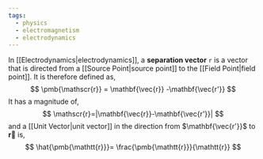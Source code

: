 ```yaml
---
tags:
  - physics
  - electromagnetism
  - electrodynamics
---
```

In [[Electrodynamics|electrodynamics]], a **separation vector** $\pmb{\mathtt{r}}$ is a vector that is directed from a [[Source Point|source point]] to the [[Field Point|field point]]. It is therefore defined as, 
$$
\pmb{\mathscr{r}} = \mathbf{\vec{r}} -\mathbf{\vec{r'}}
$$
It has a magnitude of,
$$
\mathscr{r}=|\mathbf{\vec{r}}-\mathbf{\vec{r'}}|
$$
and a [[Unit Vector|unit vector]] in the direction from $\mathbf{\vec{r'}}$ to $\mathbf{\vec{r}}$ is,
$$
\hat{\pmb{\mathtt{r}}}= \frac{\pmb{\mathtt{r}}}{\mathtt{r}}
$$
